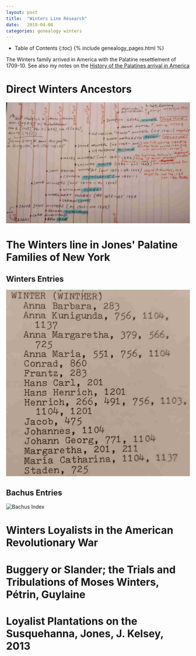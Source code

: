 ```yaml
---
layout: post
title:  "Winters Line Research"
date:   2019-04-06 
categories: genealogy winters
---
```


  * Table of Contents
  {:toc}
{% include genealogy_pages.html %}


The Winters family arrived in America with the Palatine resettlement of 1709-10.
See also my notes on the [History of the Palatines arrival in America](/genealogy/2019/04/13/palatines.html)

# Direct Winters Ancestors
![Direct Ancestors of the Winters Line](/assets/genealogy/winters.direct.ancestors.jpg)

# The Winters line in Jones' Palatine Families of New York

## Winters Entries
![Winter Index](/assets/genealogy/index.winter.jpg)

## Bachus Entries
![Bachus Index](/assets/genealogy/index.bachus.jpg)

# Winters Loyalists in the American Revolutionary War

# Buggery or Slander; the Trials and Tribulations of Moses Winters, Pétrin, Guylaine

# Loyalist Plantations on the Susquehanna, Jones, J. Kelsey, 2013


